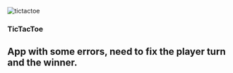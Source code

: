![tictactoe](https://user-images.githubusercontent.com/29848785/130424745-c010f93e-e732-493a-b955-dfad9d120cbc.png)
### TicTacToe

## App with some errors, need to fix the player turn and the winner.


